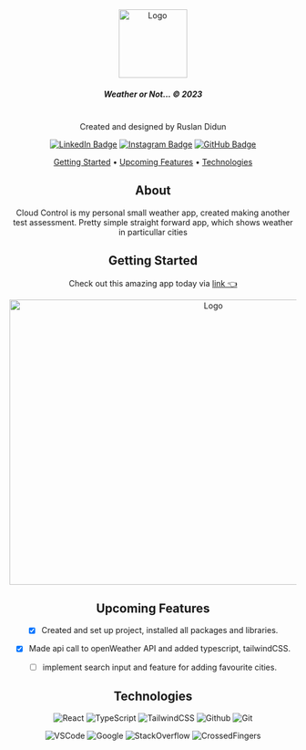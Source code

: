 <div align = "center">
</br>
</br>
      
 <a>[<img src="https://i.imgur.com/z1xu36H.png" alt="Logo" width="120" height="120">](https://cloud-control.netlify.app/)
 </a>
 
  
##### Weather or Not... © 2023 
</br>

<div id="description" align="center">
 Created and designed by Ruslan Didun

[![LinkedIn Badge](https://img.shields.io/badge/-RuslanDidun-blue?style=flat&logo=Linkedin&logoColor=black)](https://www.linkedin.com/in/ruslan-didun/)
[![Instagram Badge](https://img.shields.io/badge/-wanderlust_unlimited-skyblue?style=flat&logo=Instagram&logoColor=black)](https://www.instagram.com/wanderlust_unlimited_/)
[![GitHub Badge](https://img.shields.io/badge/-RuslanDidun-junglegreen?style=flat&logo=GitHub&logoColor=black)](https://github.com/RuslanDidun)

<p align="center">
  <a href="#getting-started">Getting Started</a> •
  <a href="#upcoming-features">Upcoming Features</a> •
  <a href="#technologies">Technologies</a> 
</p>


## About

Cloud Control is my personal small weather app, created making another test assessment. 
Pretty simple straight forward app, which shows weather in particullar cities

## Getting Started
 Check out this amazing app today via [link 👈](https://cloud-control.netlify.app/) 

<img src="https://i.imgur.com/0gbkVcK.png" alt="Logo" width="700" height="500">
</br>



## Upcoming Features

- [x] Created and set up project, installed all packages and libraries.
- [x] Made api call to openWeather API and added typescript, tailwindCSS.
- [ ] implement search input and feature for adding favourite cities.



## Technologies  
![React](https://img.shields.io/badge/-React-05122A?style=flat&logo=React)
![TypeScript](https://img.shields.io/badge/-TypeScript-05122A?style=flat&logo=TypeScript)
![TailwindCSS](https://img.shields.io/badge/-TailwindCSS-05122A?style=flat&logo=TailwindCSS)
![Github](https://img.shields.io/badge/-GitHub-05122A?style=flat&logo=github)
![Git](https://img.shields.io/badge/-Git-05122A?style=flat&logo=git)

![VSCode](https://img.shields.io/badge/-VS_Code-05122A?style=flat&logo=visualstudio)
![Google](https://img.shields.io/badge/-Google-05122A?style=flat&logo=Google)
![StackOverflow](https://img.shields.io/badge/-StackOverflow-05122A?style=flat&logo=StackOverflow)
![CrossedFingers](https://img.shields.io/badge/-CrossedFingers-05122A?style=flat&logo=CrossedFingers)

<div align=left>
